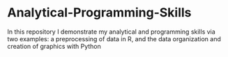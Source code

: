 # Analytical-Programming-Skills
In this repository I demonstrate my analytical and programming skills via two examples: a preprocessing of data in R, and the data organization and creation of graphics with Python
